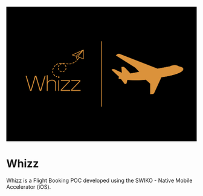 ![Repository Logo](/Whizz-Banner.png)

# Whizz

Whizz is a Flight Booking POC developed using the SWIKO - Native Mobile Accelerator (iOS).
